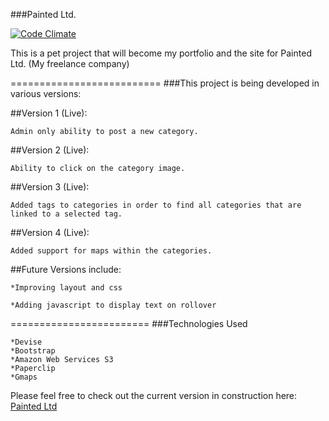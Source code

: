 ###Painted Ltd.	

[![Code Climate](https://codeclimate.com/github/painted/paintedsite/badges/gpa.svg)](https://codeclimate.com/github/painted/paintedsite)

This is a pet project that will become my portfolio and the site for Painted Ltd. (My freelance company)

==========================
###This project is being developed in various versions:

##Version 1 (Live):

	Admin only ability to post a new category.

##Version 2 (Live):

	Ability to click on the category image.

##Version 3 (Live): 

	Added tags to categories in order to find all categories that are linked to a selected tag.

##Version 4 (Live):

	Added support for maps within the categories.

##Future Versions include:

	*Improving layout and css

	*Adding javascript to display text on rollover

========================
###Technologies Used

	*Devise
	*Bootstrap
	*Amazon Web Services S3
	*Paperclip
	*Gmaps

Please feel free to check out the current version in construction here: [Painted Ltd]


[Painted Ltd]:https://painted.herokuapp.com/